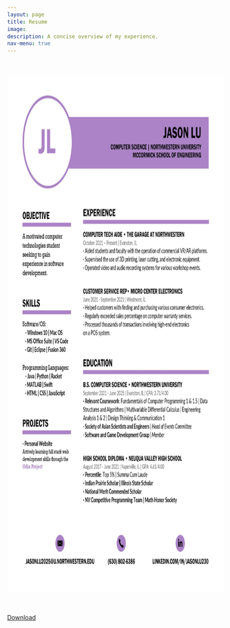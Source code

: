 ```yaml
---
layout: page
title: Resume
image: 
description: A concise overview of my experience. 
nav-menu: true
---
```


<img class="center" src="assets/images/0001.jpg" style="width:1000px;height:1200px;">
<a class="center_button" href="assets/Resume.pdf" class="button icon fa-download">Download</a> 

<style>
    .center {
        display: block;
        margin-left: auto;
        margin-right: auto;
        width: 50%;
        margin-top: 50px;
        margin-bottom: 50px;
    }

</style>